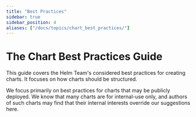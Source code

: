 ```yaml
---
title: "Best Practices"
sidebar: true
sidebar_position: 4
aliases: ["/docs/topics/chart_best_practices/"]
---
```


# The Chart Best Practices Guide

This guide covers the Helm Team's considered best practices for creating charts.
It focuses on how charts should be structured.

We focus primarily on best practices for charts that may be publicly deployed.
We know that many charts are for internal-use only, and authors of such charts
may find that their internal interests override our suggestions here.
